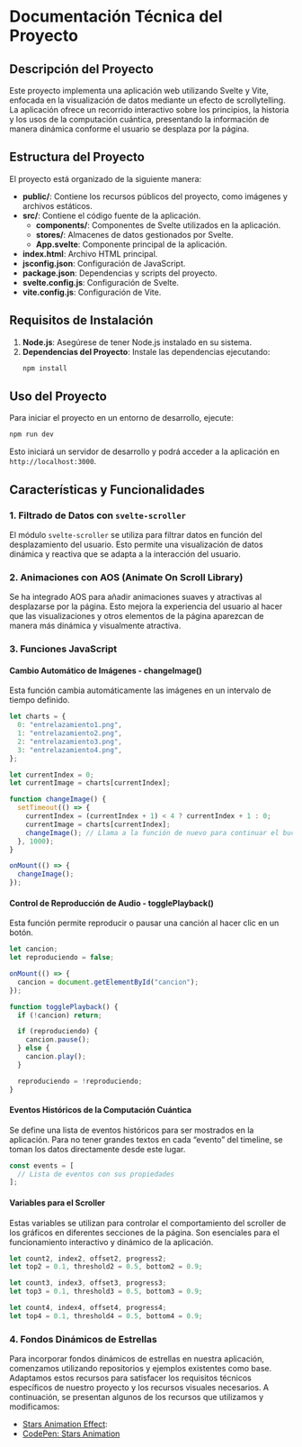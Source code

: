 # Documentación Técnica del Proyecto

## Descripción del Proyecto
Este proyecto implementa una aplicación web utilizando Svelte y Vite, enfocada en la visualización de datos mediante un efecto de scrollytelling. La aplicación ofrece un recorrido interactivo sobre los principios, la historia y los usos de la computación cuántica, presentando la información de manera dinámica conforme el usuario se desplaza por la página.

## Estructura del Proyecto
El proyecto está organizado de la siguiente manera:

- **public/**: Contiene los recursos públicos del proyecto, como imágenes y archivos estáticos.
- **src/**: Contiene el código fuente de la aplicación.
  - **components/**: Componentes de Svelte utilizados en la aplicación.
  - **stores/**: Almacenes de datos gestionados por Svelte.
  - **App.svelte**: Componente principal de la aplicación.
- **index.html**: Archivo HTML principal.
- **jsconfig.json**: Configuración de JavaScript.
- **package.json**: Dependencias y scripts del proyecto.
- **svelte.config.js**: Configuración de Svelte.
- **vite.config.js**: Configuración de Vite.

## Requisitos de Instalación
1. **Node.js**: Asegúrese de tener Node.js instalado en su sistema.
2. **Dependencias del Proyecto**: Instale las dependencias ejecutando:
   ```bash
   npm install
   ```

## Uso del Proyecto
Para iniciar el proyecto en un entorno de desarrollo, ejecute:
```bash
npm run dev
```
Esto iniciará un servidor de desarrollo y podrá acceder a la aplicación en `http://localhost:3000`.

## Características y Funcionalidades

### 1. Filtrado de Datos con `svelte-scroller`
El módulo `svelte-scroller` se utiliza para filtrar datos en función del desplazamiento del usuario. Esto permite una visualización de datos dinámica y reactiva que se adapta a la interacción del usuario.


### 2. Animaciones con AOS (Animate On Scroll Library)
Se ha integrado AOS para añadir animaciones suaves y atractivas al desplazarse por la página. Esto mejora la experiencia del usuario al hacer que las visualizaciones y otros elementos de la página aparezcan de manera más dinámica y visualmente atractiva.


### 3. Funciones JavaScript

#### Cambio Automático de Imágenes - changeImage()
Esta función cambia automáticamente las imágenes en un intervalo de tiempo definido.

```javascript
let charts = {
  0: "entrelazamiento1.png",
  1: "entrelazamiento2.png",
  2: "entrelazamiento3.png",
  3: "entrelazamiento4.png",
};

let currentIndex = 0;
let currentImage = charts[currentIndex];

function changeImage() {
  setTimeout(() => {
    currentIndex = (currentIndex + 1) < 4 ? currentIndex + 1 : 0;
    currentImage = charts[currentIndex];
    changeImage(); // Llama a la función de nuevo para continuar el bucle
  }, 1000);
}

onMount(() => {
  changeImage();
});
```

#### Control de Reproducción de Audio - togglePlayback()
Esta función permite reproducir o pausar una canción al hacer clic en un botón.

```javascript
let cancion;
let reproduciendo = false;

onMount(() => {
  cancion = document.getElementById("cancion");
});

function togglePlayback() {
  if (!cancion) return;

  if (reproduciendo) {
    cancion.pause();
  } else {
    cancion.play();
  }

  reproduciendo = !reproduciendo;
}
```

#### Eventos Históricos de la Computación Cuántica 
Se define una lista de eventos históricos para ser mostrados en la aplicación. Para no tener grandes textos en cada “evento” del timeline, se toman los datos directamente desde este lugar.

```javascript
const events = [
  // Lista de eventos con sus propiedades
];
```

#### Variables para el Scroller
Estas variables se utilizan para controlar el comportamiento del scroller de los gráficos en diferentes secciones de la página. Son esenciales para el funcionamiento interactivo y dinámico de la aplicación.

```javascript
let count2, index2, offset2, progress2;
let top2 = 0.1, threshold2 = 0.5, bottom2 = 0.9;

let count3, index3, offset3, progress3;
let top3 = 0.1, threshold3 = 0.5, bottom3 = 0.9;

let count4, index4, offset4, progress4;
let top4 = 0.1, threshold4 = 0.5, bottom4 = 0.9;
```

### 4. Fondos Dinámicos de Estrellas
Para incorporar fondos dinámicos de estrellas en nuestra aplicación, comenzamos utilizando repositorios y ejemplos existentes como base. Adaptamos estos recursos para satisfacer los requisitos técnicos específicos de nuestro proyecto y los recursos visuales necesarios. A continuación, se presentan algunos de los recursos que utilizamos y modificamos:

- [Stars Animation Effect](https://github.com/kaizhelam/stars-animation-effect/): 
- [CodePen: Stars Animation](https://codepen.io/sarazond/pen/LYGbwj)

